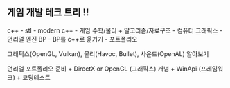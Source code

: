 ## 게임 개발 테크 트리 !!

c++ - stl - modern c++ - 게임 수학/물리 + 알고리즘/자료구조 - 컴퓨터 그래픽스 - 언리얼 엔진 BP - BP를 c++로 옮기기 - 포트폴리오

그래픽스(OpenGL, Vulkan), 물리(Havoc, Bullet), 사운드(OpenAL) 알아보기





언리얼 포트폴리오 준비 + DirectX or OpenGL (그래픽스) 개념 + WinApi (프레임워크) + 코딩테스트
